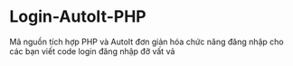 # Login-AutoIt-PHP
Mã nguồn tích hợp PHP và AutoIt đơn giản hóa chức năng đăng nhập cho các bạn viết code login đăng nhập đỡ vất vả
